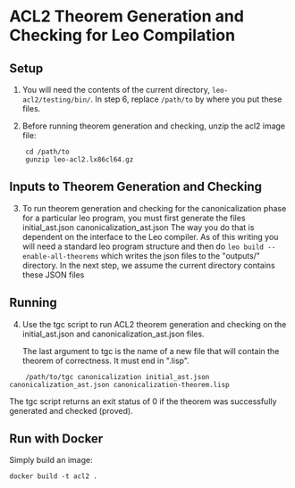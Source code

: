 # ACL2 Theorem Generation and Checking for Leo Compilation

## Setup

1. You will need the contents of the current directory, `leo-acl2/testing/bin/`.
   In step 6, replace `/path/to` by where you put these files.

2. Before running theorem generation and checking, unzip the acl2 image file:
```
    cd /path/to
    gunzip leo-acl2.lx86cl64.gz
```

## Inputs to Theorem Generation and Checking

3. To run theorem generation and checking for the canonicalization phase
   for a particular leo program, you must first generate the files
     initial_ast.json
     canonicalization_ast.json
   The way you do that is dependent on the interface to the Leo compiler.
   As of this writing you will need a standard leo program structure
   and then do `leo build --enable-all-theorems` which writes the json files
   to the "outputs/" directory.
   In the next step, we assume the current directory contains these JSON files

## Running

4. Use the tgc script to run ACL2 theorem generation and checking
   on the initial_ast.json and canonicalization_ast.json files.

   The last argument to tgc is the name of a new file that will contain the
   theorem of correctness.  It must end in ".lisp".
```
    /path/to/tgc canonicalization initial_ast.json canonicalization_ast.json canonicalization-theorem.lisp
```
   The tgc script returns an exit status of 0 if the theorem was successfully
   generated and checked (proved).

## Run with Docker

Simply build an image:

```
docker build -t acl2 .
``` 
